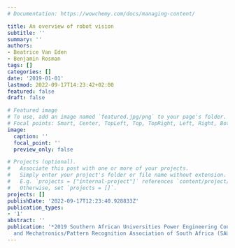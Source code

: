 ```yaml
---
# Documentation: https://wowchemy.com/docs/managing-content/

title: An overview of robot vision
subtitle: ''
summary: ''
authors:
- Beatrice Van Eden
- Benjamin Rosman
tags: []
categories: []
date: '2019-01-01'
lastmod: 2022-09-17T14:23:42+02:00
featured: false
draft: false

# Featured image
# To use, add an image named `featured.jpg/png` to your page's folder.
# Focal points: Smart, Center, TopLeft, Top, TopRight, Left, Right, BottomLeft, Bottom, BottomRight.
image:
  caption: ''
  focal_point: ''
  preview_only: false

# Projects (optional).
#   Associate this post with one or more of your projects.
#   Simply enter your project's folder or file name without extension.
#   E.g. `projects = ["internal-project"]` references `content/project/deep-learning/index.md`.
#   Otherwise, set `projects = []`.
projects: []
publishDate: '2022-09-17T12:23:40.928833Z'
publication_types:
- '1'
abstract: ''
publication: '*2019 Southern African Universities Power Engineering Conference/Robotics
  and Mechatronics/Pattern Recognition Association of South Africa (SAUPEC/RobMech/PRASA)*'
---
```

